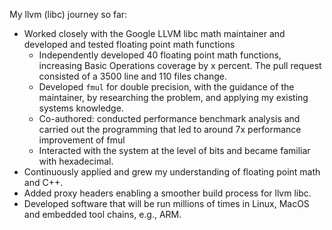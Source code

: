 My llvm (libc) journey so far:

* Worked closely with the Google LLVM libc math maintainer and developed and tested floating point math functions
  - Independently developed 40 floating point math functions, increasing Basic Operations coverage by x percent. The pull request consisted of a 3500 line and 110 files change.
  - Developed `fmul` for double precision, with the guidance of the maintainer, by researching the problem, and applying my existing systems knowledge.
  - Co-authored: conducted performance benchmark analysis and carried out the programming that led to around 7x performance improvement of fmul
  - Interacted with the system at the level of bits and became familiar with hexadecimal.
* Continuously applied and grew my understanding of floating point math and C++.
* Added proxy headers enabling a smoother build process for llvm libc.
* Developed software that will be run millions of times in Linux, MacOS and embedded tool chains, e.g., ARM.
